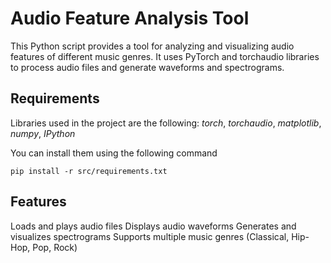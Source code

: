 # Audio Feature Analysis Tool

This Python script provides a tool for analyzing and visualizing audio features of different music genres. It uses PyTorch and torchaudio libraries to process audio files and generate waveforms and spectrograms.<be>


## Requirements
Libraries used in the project are the following: *torch*, *torchaudio*, *matplotlib*, *numpy*, *IPython*





 
You can install them using the following command
```[shell]
pip install -r src/requirements.txt
```

## Features
Loads and plays audio files <be>
Displays audio waveforms <be>
Generates and visualizes spectrograms <be>
Supports multiple music genres (Classical, Hip-Hop, Pop, Rock) <be>

